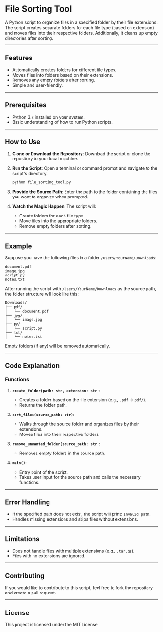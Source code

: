 # File Sorting Tool

A Python script to organize files in a specified folder by their file extensions. The script creates separate folders for each file type (based on extension) and moves files into their respective folders. Additionally, it cleans up empty directories after sorting.

---

## Features
- Automatically creates folders for different file types.
- Moves files into folders based on their extensions.
- Removes any empty folders after sorting.
- Simple and user-friendly.

---

## Prerequisites
- Python 3.x installed on your system.
- Basic understanding of how to run Python scripts.

---

## How to Use

1. **Clone or Download the Repository**:
   Download the script or clone the repository to your local machine.

2. **Run the Script**:
   Open a terminal or command prompt and navigate to the script's directory.

   ```bash
   python file_sorting_tool.py
   ```

3. **Provide the Source Path**:
   Enter the path to the folder containing the files you want to organize when prompted.

4. **Watch the Magic Happen**:
   The script will:
   - Create folders for each file type.
   - Move files into the appropriate folders.
   - Remove empty folders after sorting.

---

## Example

Suppose you have the following files in a folder `/Users/YourName/Downloads`:
```
document.pdf
image.jpg
script.py
notes.txt
```

After running the script with `/Users/YourName/Downloads` as the source path, the folder structure will look like this:
```
Downloads/
├── pdf/
│   └── document.pdf
├── jpg/
│   └── image.jpg
├── py/
│   └── script.py
├── txt/
│   └── notes.txt
```

Empty folders (if any) will be removed automatically.

---

## Code Explanation

### Functions

1. **`create_folder(path: str, extension: str)`**:
   - Creates a folder based on the file extension (e.g., `.pdf` → `pdf/`).
   - Returns the folder path.

2. **`sort_files(source_path: str)`**:
   - Walks through the source folder and organizes files by their extensions.
   - Moves files into their respective folders.

3. **`remove_unwanted_folder(source_path: str)`**:
   - Removes empty folders in the source path.

4. **`main()`**:
   - Entry point of the script.
   - Takes user input for the source path and calls the necessary functions.

---

## Error Handling
- If the specified path does not exist, the script will print: `Invalid path`.
- Handles missing extensions and skips files without extensions.

---

## Limitations
- Does not handle files with multiple extensions (e.g., `.tar.gz`).
- Files with no extensions are ignored.

---

## Contributing
If you would like to contribute to this script, feel free to fork the repository and create a pull request.

---

## License
This project is licensed under the MIT License.
